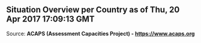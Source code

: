 ## Situation Overview per Country as of Thu, 20 Apr 2017 17:09:13 GMT

Source: **ACAPS (Assessment Capacities Project) - https://www.acaps.org**